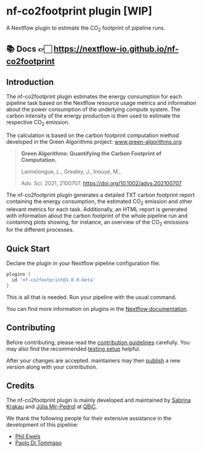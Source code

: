 # nf-co2footprint plugin [WIP]

A Nextflow plugin to estimate the CO<sub>2</sub> footprint of pipeline runs.

## 📚 Docs 👉🏻 <https://nextflow-io.github.io/nf-co2footprint>

## Introduction

The nf-co2footprint plugin estimates the energy consumption for each pipeline task based on the Nextflow resource usage metrics and information about the power consumption of the underlying compute system.
The carbon intensity of the energy production is then used to estimate the respective CO<sub>2</sub> emission.

The calculation is based on the carbon footprint computation method
developed in the Green Algorithms project: www.green-algorithms.org

> **Green Algorithms: Quantifying the Carbon Footprint of Computation.**
> 
> Lannelongue, L., Grealey, J., Inouye, M.,
> 
> Adv. Sci. 2021, 2100707. https://doi.org/10.1002/advs.202100707

The nf-co2footprint plugin generates a detailed TXT carbon footprint report containing the energy consumption, the estimated CO<sub>2</sub> emission and other relevant metrics for each task.
Additionally, an HTML report is generated with information about the carbon footprint of the whole pipeline run and containing plots showing, for instance, an overview of the CO<sub>2</sub> emissions for the different processes.

## Quick Start

Declare the plugin in your Nextflow pipeline configuration file:

```groovy title="nextflow.config"
plugins {
  id 'nf-co2footprint@1.0.0-beta'
}
```

This is all that is needed. Run your pipeline with the usual command.

You can find more information on plugins in the [Nextflow documentation](https://www.nextflow.io/docs/latest/plugins.html#plugins).

## Contributing
Before contributing, please read the [contribution guidelines](docs/contributing/guidelines.md) carefully. You may also find the recommended [testing setup](docs/contributing/setup.md) helpful.

After your changes are accepted. maintainers may then [publish](docs/contributing/publishing.md) a new version along with your contribution.

## Credits

The nf-co2footprint plugin is mainly developed and maintained by [Sabrina Krakau](https://github.com/skrakau) and [Júlia Mir-Pedrol](https://github.com/mirpedrol) at [QBiC](https://www.qbic.uni-tuebingen.de/).

We thank the following people for their extensive assistance in the development of this pipeline:

- [Phil Ewels](https://github.com/ewels)
- [Paolo Di Tommaso](https://github.com/pditommaso)